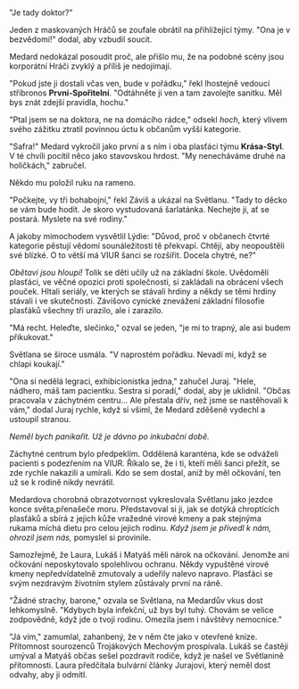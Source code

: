 # 

"Je tady doktor?"

Jeden z maskovaných Hráčů se zoufale obrátil na přihlížející týmy. "Ona je v bezvědomí!" dodal, aby vzbudil soucit.

Medard nedokázal posoudit proč, ale přišlo mu, že na podobné scény jsou korporátní Hráči zvyklý a příliš je nedojímají.

"Pokud jste ji dostali včas ven, bude v pořádku," řekl lhostejně vedoucí stříbronos **První-Spořitelní**. "Odtáhněte ji ven a tam zavolejte sanitku. Měl bys znát zdejší pravidla, hochu."

"Ptal jsem se na doktora, ne na domácího rádce," odsekl *hoch*, který vlivem svého zážitku ztratil povinnou úctu k občanům vyšší kategorie.

"Safra!" Medard vykročil jako první a s ním i oba plasťáci týmu **Krása-Styl**. V té chvíli pocítil něco jako stavovskou hrdost. "My nenecháváme druhé na holičkách," zabručel. 

Někdo mu položil ruku na rameno.

"Počkejte, vy tři bohabojní," řekl Záviš a ukázal na Světlanu. "Tady to děcko se vám bude hodit. Je skoro vystudovaná šarlatánka. Nechejte ji, ať se postará. Myslete na své rodiny."

A jakoby mimochodem vysvětlil Lýdie: "Důvod, proč v občanech čtvrté kategorie pěstují vědomí sounáležitosti tě překvapí. Chtějí, aby neopouštěli své blízké. O to větší má VIUR šanci se rozšířit. Docela chytré, ne?"

*Obětaví jsou hloupí!* Tolik se děti učily už na základní škole. Uvědomělí plasťáci, ve věčné opozici proti společnosti, si zakládali na obrácení všech pouček. Hltali seriály, ve kterých se stávali hrdiny a někdy se těmi hrdiny stávali i ve skutečnosti. Závišovo cynické znevážení základní filosofie plasťáků všechny tři urazilo, ale i zarazilo.

"Má recht. Heleďte, slečinko," ozval se jeden, "je mi to trapný, ale asi budem přikukovat."

Světlana se široce usmála. "V naprostém pořádku. Nevadí mi, když se chlapi koukají."

"Ona si nedělá legraci, exhibicionistka jedna," zahučel Juraj. "Hele, nádhero, máš tam pacientku. Sestra si poradí," dodal, aby je uklidnil. "Občas pracovala v záchytném centru... Ale přestala dřív, než jsme se nastěhovali k vám," dodal Juraj rychle, když si všiml, že Medard zděšeně vydechl a ustoupil stranou.

*Neměl bych panikařit. Už je dávno po inkubační době.* 

Záchytné centrum bylo předpeklím. Oddělená karanténa, kde se odváželi pacienti s podezřením na VIUR. Říkalo se, že i ti, kteří měli šanci přežít, se zde rychle nakazili a umírali. Kdo se sem dostal, aniž by měl očkování, ten už se k rodině nikdy nevrátil.

Medardova chorobná obrazotvornost vykreslovala Světlanu jako jezdce konce světa,přenašeče moru. Představoval si ji, jak se dotýká chroptících plasťáků a sbírá z jejich kůže vražedné virové kmeny a pak stejnýma rukama míchá dietu pro celou jejich rodinu. *Když jsem je přivedl k nám, ohrozil jsem nás,* pomyslel si provinile.

Samozřejmě, že Laura, Lukáš i Matyáš měli nárok na očkování. Jenomže ani očkování neposkytovalo spolehlivou ochranu. Někdy vypuštěné virové kmeny nepředvídatelně zmutovaly a udeřily nalevo napravo. Plasťáci se svým nezdravým životním stylem zůstávaly první na ráně.

"Žádné strachy, barone," ozvala se Světlana, na Medardův vkus dost lehkomyslně. "Kdybych byla infekční, už bys byl tuhý. Chovám se velice zodpovědně, když jde o tvoji rodinu. Omezila jsem i návštěvy nemocnice."

"Já vím," zamumlal, zahanbený, že v něm čte jako v otevřené knize. Přítomnost sourozenců Trojákových Mechovým prospívala. Lukáš se častěji umýval a Matyáš občas sešel pozdravit rodiče, když je našel ve Světlanině přítomnosti. Laura předčítala bulvární články Jurajovi, který neměl dost odvahy, aby ji odmítl.